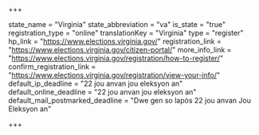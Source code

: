 +++

state_name = "Virginia"
state_abbreviation = "va"
is_state = "true"
registration_type = "online"
translationKey = "Virginia"
type = "register"
hp_link = "https://www.elections.virginia.gov/"
registration_link = "https://www.elections.virginia.gov/citizen-portal/"
more_info_link = "https://www.elections.virginia.gov/registration/how-to-register/"
confirm_registration_link = "https://www.elections.virginia.gov/registration/view-your-info/"
default_ip_deadline = "22 jou anvan jou eleksyon an"
default_online_deadline = "22 jou anvan jou eleksyon an"
default_mail_postmarked_deadline = "Dwe gen so lapòs 22 jou anvan Jou Eleksyon an"

+++